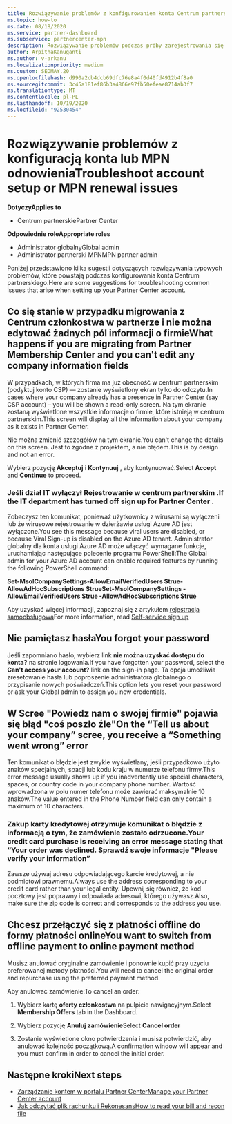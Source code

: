 ```yaml
---
title: Rozwiązywanie problemów z konfigurowaniem konta Centrum partnerskiego lub Rozwiązywanie problemów z odnowieniem MPN
ms.topic: how-to
ms.date: 08/18/2020
ms.service: partner-dashboard
ms.subservice: partnercenter-mpn
description: Rozwiązywanie problemów podczas próby zarejestrowania się w centrum partnerskim. Odpowiedzi na wyzwania związane z metodami płatności, zapomnieniu haseł i nie tylko.
author: ArpithaKanuganti
ms.author: v-arkanu
ms.localizationpriority: medium
ms.custom: SEOMAY.20
ms.openlocfilehash: d990a2cb4dcb69dfc76e8a4f0d40fd4912b4f8a0
ms.sourcegitcommit: 3c45a181ef86b3a4866e97fb50efeae8714ab3f7
ms.translationtype: MT
ms.contentlocale: pl-PL
ms.lasthandoff: 10/19/2020
ms.locfileid: "92530454"
---
```

# <a name="troubleshoot-account-setup-or-mpn-renewal-issues"></a><span data-ttu-id="40c8b-104">Rozwiązywanie problemów z konfiguracją konta lub MPN odnowienia</span><span class="sxs-lookup"><span data-stu-id="40c8b-104">Troubleshoot account setup or MPN renewal issues</span></span>

<span data-ttu-id="40c8b-105">**Dotyczy**</span><span class="sxs-lookup"><span data-stu-id="40c8b-105">**Applies to**</span></span>

- <span data-ttu-id="40c8b-106">Centrum partnerskie</span><span class="sxs-lookup"><span data-stu-id="40c8b-106">Partner Center</span></span>
 
<span data-ttu-id="40c8b-107">**Odpowiednie role**</span><span class="sxs-lookup"><span data-stu-id="40c8b-107">**Appropriate roles**</span></span>

- <span data-ttu-id="40c8b-108">Administrator globalny</span><span class="sxs-lookup"><span data-stu-id="40c8b-108">Global admin</span></span>
- <span data-ttu-id="40c8b-109">Administrator partnerski MPN</span><span class="sxs-lookup"><span data-stu-id="40c8b-109">MPN partner admin</span></span> 
 
<span data-ttu-id="40c8b-110">Poniżej przedstawiono kilka sugestii dotyczących rozwiązywania typowych problemów, które powstają podczas konfigurowania konta Centrum partnerskiego.</span><span class="sxs-lookup"><span data-stu-id="40c8b-110">Here are some suggestions for troubleshooting common issues that arise when setting up your Partner Center account.</span></span>

## <a name="what-happens-if-you-are-migrating-from-partner-membership-center-and-you-cant-edit-any-company-information-fields"></a><span data-ttu-id="40c8b-111">Co się stanie w przypadku migrowania z Centrum członkostwa w partnerze i nie można edytować żadnych pól informacji o firmie</span><span class="sxs-lookup"><span data-stu-id="40c8b-111">What happens if you are migrating from Partner Membership Center and you can't edit any company information fields</span></span>

<span data-ttu-id="40c8b-112">W przypadkach, w których firma ma już obecność w centrum partnerskim (podyktuj konto CSP) — zostanie wyświetlony ekran tylko do odczytu.</span><span class="sxs-lookup"><span data-stu-id="40c8b-112">In cases where your company already has a presence in Partner Center (say CSP account) – you will be shown a read-only screen.</span></span> <span data-ttu-id="40c8b-113">Na tym ekranie zostaną wyświetlone wszystkie informacje o firmie, które istnieją w centrum partnerskim.</span><span class="sxs-lookup"><span data-stu-id="40c8b-113">This screen will display all the information about your company as it exists in Partner Center.</span></span>

<span data-ttu-id="40c8b-114">Nie można zmienić szczegółów na tym ekranie.</span><span class="sxs-lookup"><span data-stu-id="40c8b-114">You can't change the details on this screen.</span></span> <span data-ttu-id="40c8b-115">Jest to zgodne z projektem, a nie błędem.</span><span class="sxs-lookup"><span data-stu-id="40c8b-115">This is by design and not an error.</span></span>

<span data-ttu-id="40c8b-116">Wybierz pozycję **Akceptuj** i **Kontynuuj** , aby kontynuować.</span><span class="sxs-lookup"><span data-stu-id="40c8b-116">Select **Accept** and **Continue** to proceed.</span></span>


### <a name="if-the-it-department-has-turned-off-sign-up-for-partner-center"></a><span data-ttu-id="40c8b-117">Jeśli dział IT wyłączył **Rejestrowanie w centrum partnerskim** .</span><span class="sxs-lookup"><span data-stu-id="40c8b-117">If the IT department has turned off **sign up for Partner Center** .</span></span>

<span data-ttu-id="40c8b-118">Zobaczysz ten komunikat, ponieważ użytkownicy z wirusami są wyłączeni lub że wirusowe rejestrowanie w dzierżawie usługi Azure AD jest wyłączone.</span><span class="sxs-lookup"><span data-stu-id="40c8b-118">You see this message because viral users are disabled, or because Viral Sign-up is disabled on the Azure AD tenant.</span></span> <span data-ttu-id="40c8b-119">Administrator globalny dla konta usługi Azure AD może włączyć wymagane funkcje, uruchamiając następujące polecenie programu PowerShell:</span><span class="sxs-lookup"><span data-stu-id="40c8b-119">The Global admin for your Azure AD account can enable required features by running the following PowerShell command:</span></span>

<span data-ttu-id="40c8b-120">**Set-MsolCompanySettings-AllowEmailVerifiedUsers $true-AllowAdHocSubscriptions $true**</span><span class="sxs-lookup"><span data-stu-id="40c8b-120">**Set-MsolCompanySettings -AllowEmailVerifiedUsers $true -AllowAdHocSubscriptions $true**</span></span>

<span data-ttu-id="40c8b-121">Aby uzyskać więcej informacji, zapoznaj się z artykułem [rejestracja samoobsługowa](/azure/active-directory/users-groups-roles/directory-self-service-signup)</span><span class="sxs-lookup"><span data-stu-id="40c8b-121">For more information, read [Self-service sign up](/azure/active-directory/users-groups-roles/directory-self-service-signup)</span></span>

## <a name="you-forgot-your-password"></a><span data-ttu-id="40c8b-122">Nie pamiętasz hasła</span><span class="sxs-lookup"><span data-stu-id="40c8b-122">You forgot your password</span></span>

<span data-ttu-id="40c8b-123">Jeśli zapomniano hasło, wybierz link **nie można uzyskać dostępu do konta?** na stronie logowania.</span><span class="sxs-lookup"><span data-stu-id="40c8b-123">If you have forgotten your password, select the **Can't access your account?** link on the sign-in page.</span></span> <span data-ttu-id="40c8b-124">Ta opcja umożliwia zresetowanie hasła lub poproszenie administratora globalnego o przypisanie nowych poświadczeń.</span><span class="sxs-lookup"><span data-stu-id="40c8b-124">This option lets you reset your password or ask your Global admin to assign you new credentials.</span></span>

## <a name="on-the-tell-us-about-your-company-scree-you-receive-a-something-went-wrong-error"></a><span data-ttu-id="40c8b-125">W Scree "Powiedz nam o swojej firmie" pojawia się błąd "coś poszło źle"</span><span class="sxs-lookup"><span data-stu-id="40c8b-125">On the “Tell us about your company” scree, you receive a “Something went wrong” error</span></span>

<span data-ttu-id="40c8b-126">Ten komunikat o błędzie jest zwykle wyświetlany, jeśli przypadkowo użyto znaków specjalnych, spacji lub kodu kraju w numerze telefonu firmy.</span><span class="sxs-lookup"><span data-stu-id="40c8b-126">This error message usually shows up if you inadvertently use special characters, spaces, or country code in your company phone number.</span></span> <span data-ttu-id="40c8b-127">Wartość wprowadzona w polu numer telefonu może zawierać maksymalnie 10 znaków.</span><span class="sxs-lookup"><span data-stu-id="40c8b-127">The value entered in the Phone Number field can only contain a maximum of 10 characters.</span></span>


### <a name="your-credit-card-purchase-is-receiving-an-error-message-stating-that-your-order-was-declined-please-verify-your-information"></a><span data-ttu-id="40c8b-128">Zakup karty kredytowej otrzymuje komunikat o błędzie z informacją o tym, że zamówienie zostało odrzucone.</span><span class="sxs-lookup"><span data-stu-id="40c8b-128">Your credit card purchase is receiving an error message stating that “Your order was declined.</span></span> <span data-ttu-id="40c8b-129">Sprawdź swoje informacje "</span><span class="sxs-lookup"><span data-stu-id="40c8b-129">Please verify your information”</span></span>


<span data-ttu-id="40c8b-130">Zawsze używaj adresu odpowiadającego karcie kredytowej, a nie podmiotowi prawnemu.</span><span class="sxs-lookup"><span data-stu-id="40c8b-130">Always use the address corresponding to your credit card rather than your legal entity.</span></span> <span data-ttu-id="40c8b-131">Upewnij się również, że kod pocztowy jest poprawny i odpowiada adresowi, którego używasz.</span><span class="sxs-lookup"><span data-stu-id="40c8b-131">Also, make sure the zip code is correct and corresponds to the address you use.</span></span>

## <a name="you-want-to-switch-from-offline-payment-to-online-payment-method"></a><span data-ttu-id="40c8b-132">Chcesz przełączyć się z płatności offline do formy płatności online</span><span class="sxs-lookup"><span data-stu-id="40c8b-132">You want to switch from offline payment to online payment method</span></span> 

<span data-ttu-id="40c8b-133">Musisz anulować oryginalne zamówienie i ponownie kupić przy użyciu preferowanej metody płatności.</span><span class="sxs-lookup"><span data-stu-id="40c8b-133">You will need to cancel the original order and repurchase using the preferred payment method.</span></span>

<span data-ttu-id="40c8b-134">Aby anulować zamówienie:</span><span class="sxs-lookup"><span data-stu-id="40c8b-134">To cancel an order:</span></span>

1. <span data-ttu-id="40c8b-135">Wybierz kartę **oferty członkostwa** na pulpicie nawigacyjnym.</span><span class="sxs-lookup"><span data-stu-id="40c8b-135">Select **Membership Offers** tab in the Dashboard.</span></span>

2. <span data-ttu-id="40c8b-136">Wybierz pozycję **Anuluj zamówienie**</span><span class="sxs-lookup"><span data-stu-id="40c8b-136">Select **Cancel order**</span></span>

3. <span data-ttu-id="40c8b-137">Zostanie wyświetlone okno potwierdzenia i musisz potwierdzić, aby anulować kolejność początkową.</span><span class="sxs-lookup"><span data-stu-id="40c8b-137">A confirmation window will appear and you must confirm in order to cancel the initial order.</span></span>

## <a name="next-steps"></a><span data-ttu-id="40c8b-138">Następne kroki</span><span class="sxs-lookup"><span data-stu-id="40c8b-138">Next steps</span></span>

- [<span data-ttu-id="40c8b-139">Zarządzanie kontem w portalu Partner Center</span><span class="sxs-lookup"><span data-stu-id="40c8b-139">Manage your Partner Center account</span></span>](partner-center-account-setup.md)
- [<span data-ttu-id="40c8b-140">Jak odczytać plik rachunku i Rekonesans</span><span class="sxs-lookup"><span data-stu-id="40c8b-140">How to read your bill and recon file</span></span>](read-your-bill.md)
